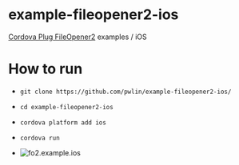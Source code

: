 # example-fileopener2-ios
[Cordova Plug FileOpener2](https://github.com/pwlin/cordova-plugin-file-opener2) examples / iOS

# How to run
- `git clone https://github.com/pwlin/example-fileopener2-ios/`
- `cd example-fileopener2-ios`
- `cordova platform add ios`
- `cordova run`


- ![fo2.example.ios](https://i.imgur.com/LvEJuaP.png)
